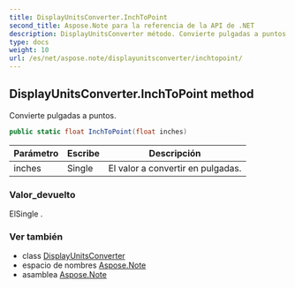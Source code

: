 ```yaml
---
title: DisplayUnitsConverter.InchToPoint
second_title: Aspose.Note para la referencia de la API de .NET
description: DisplayUnitsConverter método. Convierte pulgadas a puntos.
type: docs
weight: 10
url: /es/net/aspose.note/displayunitsconverter/inchtopoint/
---
```

## DisplayUnitsConverter.InchToPoint method

Convierte pulgadas a puntos.

```csharp
public static float InchToPoint(float inches)
```

| Parámetro | Escribe | Descripción |
| --- | --- | --- |
| inches | Single | El valor a convertir en pulgadas. |

### Valor_devuelto

ElSingle .

### Ver también

* class [DisplayUnitsConverter](../)
* espacio de nombres [Aspose.Note](../../displayunitsconverter/)
* asamblea [Aspose.Note](../../../)


